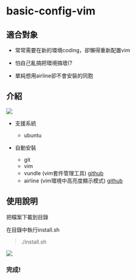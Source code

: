 # basic-config-vim

## 適合對象

- 常常需要在新的環境coding，卻懶得重新配置vim

- 怕自己亂搞把環境搞壞(?

- 單純想用airline卻不會安裝的同胞

## 介紹

![](https://i.imgur.com/GdzjHUv.gif)

- 支援系統
  - ubuntu

- 自動安裝 
  - git
  - vim
  - vundle (vim套件管理工具) [github](https://github.com/VundleVim/Vundle.vim)
  - airline (vim環境中高亮度顯示模式) [github](https://github.com/vim-airline/vim-airline)

## 使用說明

把檔案下載到目錄

在目錄中執行install.sh
> ./install.sh

![](https://i.imgur.com/AOBSwr1.png)

### 完成!
